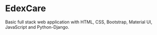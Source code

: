 # EdexCare
Basic full stack web application with HTML, CSS, Bootstrap, Material UI, JavaScript and Python-Django.
